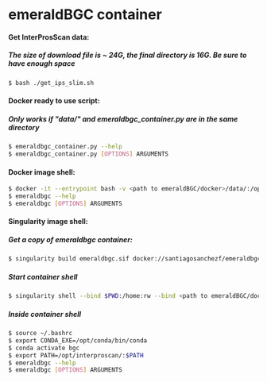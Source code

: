 # emeraldBGC container

#### Get InterProsScan data:
##### The size of download file is ~ 24G, the final directory is 16G. Be sure to have enough space
```bash
$ bash ./get_ips_slim.sh
```

#### Docker ready to use script:
##### Only works if "data/" and emeraldbgc_container.py are in the same directory
```bash
$ emeraldbgc_container.py --help
$ emeraldbgc_container.py [OPTIONS] ARGUMENTS
```

#### Docker image shell:
```bash
$ docker -it --entrypoint bash -v <path to emeraldBGC/docker>/data/:/opt/interproscan docker://santiagosanchezf/emeraldbgc:ips_nodata
$ emeraldbgc --help
$ emeraldbgc [OPTIONS] ARGUMENTS
```

#### Singularity image shell:
##### Get a copy of emeraldbgc container:
```bash
$ singularity build emeraldbgc.sif docker://santiagosanchezf/emeraldbgc:ips_nodata
```
##### Start container shell
```bash
$ singularity shell --bind $PWD:/home:rw --bind <path to emeraldBGC/docker>/data:/opt/interproscan/data emeraldbgc.sif 
```
##### Inside container shell
```bash
$ source ~/.bashrc
$ export CONDA_EXE=/opt/conda/bin/conda
$ conda activate bgc
$ export PATH=/opt/interproscan/:$PATH
$ emeraldbgc --help
$ emeraldbgc [OPTIONS] ARGUMENTS
```
